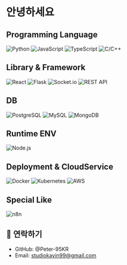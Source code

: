 # 안녕하세요

## Programming Language
<img src="https://img.shields.io/badge/-Python-3776AB?style=flat-square&logo=Python&logoColor=white" alt="Python" />
<img src="https://img.shields.io/badge/-JavaScript-F7DF1E?style=flat-square&logo=javascript&logoColor=black" alt="JavaScript" />
<img src="https://img.shields.io/badge/-TypeScript-3178C6?style=flat-square&logo=typescript&logoColor=white" alt="TypeScript" />
<img src="https://img.shields.io/badge/-C/C++-00599C?style=flat-square&logo=c%2B%2B&logoColor=white" alt="C/C++" />

## Library & Framework
<img src="https://img.shields.io/badge/-React-61DAFB?style=flat-square&logo=react&logoColor=black" alt="React" />
<img src="https://img.shields.io/badge/-Flask-000000?style=flat-square&logo=flask&logoColor=white" alt="Flask" />
<img src="https://img.shields.io/badge/-Socket.io-010101?style=flat-square&logo=socket.io&logoColor=white" alt="Socket.io" />
<img src="https://img.shields.io/badge/-REST_API-FF6C37?style=flat-square&logo=postman&logoColor=white" alt="REST API" />

## DB
<img src="https://img.shields.io/badge/-PostgreSQL-336791?style=flat-square&logo=postgresql&logoColor=white" alt="PostgreSQL" />
<img src="https://img.shields.io/badge/-MySQL-4479A1?style=flat-square&logo=mysql&logoColor=white" alt="MySQL" />
<img src="https://img.shields.io/badge/-MongoDB-47A248?style=flat-square&logo=mongodb&logoColor=white" alt="MongoDB" />

## Runtime ENV
<img src="https://img.shields.io/badge/-Node.js-339933?style=flat-square&logo=Node.js&logoColor=white" alt="Node.js" />

## Deployment & CloudService
<img src="https://img.shields.io/badge/-Docker-2496ED?style=flat-square&logo=docker&logoColor=white" alt="Docker" />
<img src="https://img.shields.io/badge/-Kubernetes-326CE5?style=flat-square&logo=kubernetes&logoColor=white" alt="Kubernetes" />
<img src="https://img.shields.io/badge/-AWS-232F3E?style=flat-square&logo=amazon-aws&logoColor=white" alt="AWS" />

## Special Like
<img src="https://img.shields.io/badge/-n8n-FF6C37?style=flat-square&logo=node-red&logoColor=white" alt="n8n" />

## 🤝 연락하기

- GitHub: @Peter-95KR
- Email: studiokayin99@gmail.com
